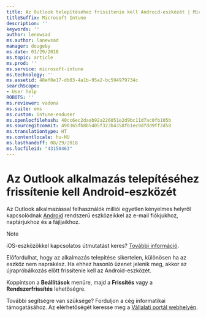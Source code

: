 ```yaml
---
title: Az Outlook telepítéséhez frissítenie kell Android-eszközét | Microsoft Docs
titleSuffix: Microsoft Intune
description: ''
keywords: ''
author: lenewsad
ms.author: lanewsad
manager: dougeby
ms.date: 01/29/2018
ms.topic: article
ms.prod: ''
ms.service: microsoft-intune
ms.technology: ''
ms.assetid: 48ef8e17-db03-4a1b-95a2-bc594979734c
searchScope:
- User help
ROBOTS: ''
ms.reviewer: vadona
ms.suite: ems
ms.custom: intune-enduser
ms.openlocfilehash: 40cc6ec2daab92a226051e2d9bc11d7ac0fb105b
ms.sourcegitcommit: 490365fb8b5405f323b4358fb1ec9dfdd9ff2d58
ms.translationtype: HT
ms.contentlocale: hu-HU
ms.lasthandoff: 08/29/2018
ms.locfileid: "43150463"
---
```

# <a name="you-need-to-update-your-android-device-to-install-the-outlook-app"></a>Az Outlook alkalmazás telepítéséhez frissítenie kell Android-eszközét

Az Outlook alkalmazással felhasználók milliói egyetlen kényelmes helyről kapcsolódnak [Android](https://play.google.com/store/apps/details?id=com.microsoft.office.outlook) rendszerű eszközeikkel az e-mail fiókjukhoz, naptárjukhoz és a fájljaikhoz.

>[!NOTE]
> iOS-eszközökkel kapcsolatos útmutatást keres? [További információ](update-device-outlook-ios.md).

Előfordulhat, hogy az alkalmazás telepítése sikertelen, különösen ha az eszköz nem naprakész. Ha ehhez hasonló üzenet jelenik meg, akkor az újrapróbálkozás előtt frissítenie kell az Android-eszközét.

Koppintson a **Beállítások** menüre, majd a **Frissítés** vagy a **Rendszerfrissítés** lehetőségre.

További segítségre van szüksége? Forduljon a cég informatikai támogatásához. Az elérhetőségét keresse meg a [Vállalati portál webhelyén](https://go.microsoft.com/fwlink/?linkid=2010980).
